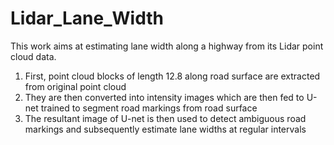 # Lidar_Lane_Width

This work aims at estimating lane width along a highway from its Lidar point cloud data.

1) First, point cloud blocks of length 12.8 along road surface are extracted from original point cloud
2) They are then converted into intensity images which are then fed to U-net trained to segment road markings from road surface
3) The resultant image of U-net is then used to detect ambiguous road markings and subsequently estimate lane widths at regular intervals
